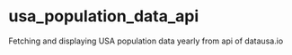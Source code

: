 # usa_population_data_api

Fetching and displaying USA population data yearly from api of datausa.io
